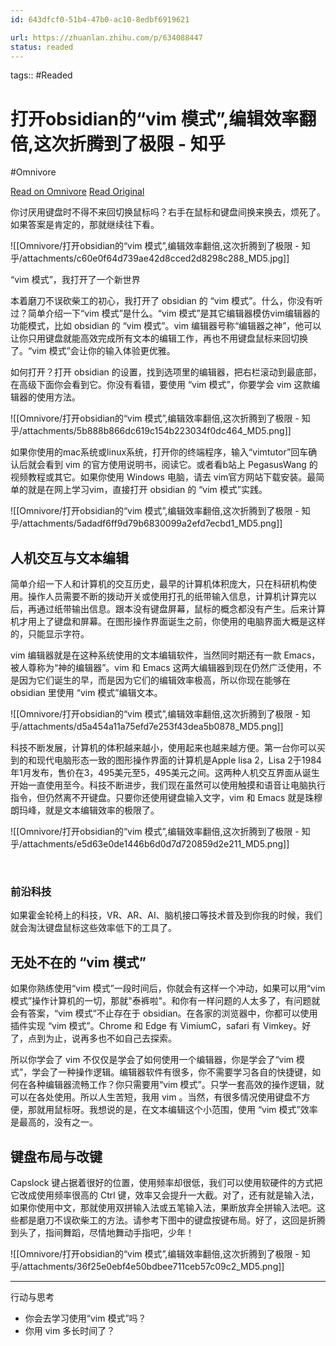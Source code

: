 ```yaml
---
id: 643dfcf0-51b4-47b0-ac10-8edbf6919621

url: https://zhuanlan.zhihu.com/p/634088447
status: readed
---
```



tags::  #Readed 

# 打开obsidian的“vim 模式”,编辑效率翻倍,这次折腾到了极限 - 知乎
#Omnivore

[Read on Omnivore](https://omnivore.app/me/obsidian-vim-18f65ae3280)
[Read Original](https://zhuanlan.zhihu.com/p/634088447)

你讨厌用键盘时不得不来回切换鼠标吗？右手在鼠标和键盘间换来换去，烦死了。如果答案是肯定的，那就继续往下看。

![[Omnivore/打开obsidian的“vim 模式”,编辑效率翻倍,这次折腾到了极限 - 知乎/attachments/c60e0f64d739ae42d8cced2d8298c288_MD5.jpg]]

“vim 模式”，我打开了一个新世界

本着磨刀不误砍柴工的初心，我打开了 obsidian 的 “vim 模式”。什么，你没有听过？简单介绍一下“vim 模式”是什么。“vim 模式”是其它编辑器模仿vim编辑器的功能模式，比如 obsidian 的 “vim 模式”。vim 编辑器号称“编辑器之神”，他可以让你只用键盘就能高效完成所有文本的编辑工作，再也不用键盘鼠标来回切换了。“vim 模式”会让你的输入体验更优雅。

如何打开？打开 obsidian 的设置，找到选项里的编辑器，把右栏滚动到最底部，在高级下面你会看到它。你没有看错，要使用 “vim 模式”，你要学会 vim 这款编辑器的使用方法。

![[Omnivore/打开obsidian的“vim 模式”,编辑效率翻倍,这次折腾到了极限 - 知乎/attachments/5b888b866dc619c154b223034f0dc464_MD5.png]]

如果你使用的mac系统或linux系统，打开你的终端程序，输入“vimtutor”回车确认后就会看到 vim 的官方使用说明书，阅读它。或者看b站上 PegasusWang 的视频教程或其它。如果你使用 Windows 电脑，请去 vim官方网站下载安装。最简单的就是在网上学习vim，直接打开 obsidian 的 “vim 模式”实践。

![[Omnivore/打开obsidian的“vim 模式”,编辑效率翻倍,这次折腾到了极限 - 知乎/attachments/5adadf6ff9d79b6830099a2efd7ecbd1_MD5.png]]

## 人机交互与文本编辑

简单介绍一下人和计算机的交互历史，最早的计算机体积庞大，只在科研机构使用。操作人员需要不断的拨动开关或使用打孔的纸带输入信息，计算机计算完以后，再通过纸带输出信息。跟本没有键盘屏幕，鼠标的概念都没有产生。后来计算机才用上了键盘和屏幕。在图形操作界面诞生之前，你使用的电脑界面大概是这样的，只能显示字符。

vim 编辑器就是在这种系统使用的文本编辑软件，当然同时期还有一款 Emacs，被人尊称为“神的编辑器”。vim 和 Emacs 这两大编辑器到现在仍然广泛使用，不是因为它们诞生的早，而是因为它们的编辑效率极高，所以你现在能够在 obsidian 里使用 “vim 模式”编辑文本。

![[Omnivore/打开obsidian的“vim 模式”,编辑效率翻倍,这次折腾到了极限 - 知乎/attachments/d5a454a11a75efd7e253f43dea5b0878_MD5.png]]

科技不断发展，计算机的体积越来越小，使用起来也越来越方便。第一台你可以买到的和现代电脑形态一致的图形操作界面的计算机是Apple lisa 2，Lisa 2于1984年1月发布，售价在3，495美元至5，495美元之间。这两种人机交互界面从诞生开始一直使用至今。科技不断进步，我们现在虽然可以使用触摸和语音让电脑执行指令，但仍然离不开键盘。只要你还使用键盘输入文字，vim 和 Emacs 就是珠穆朗玛峰，就是文本编辑效率的极限了。

![[Omnivore/打开obsidian的“vim 模式”,编辑效率翻倍,这次折腾到了极限 - 知乎/attachments/e5d63e0de1446b6d0d7d720859d2e211_MD5.png]]

‍‍‍‍‍‍‍‍‍‍‍‍‍‍‍‍‍‍‍‍

### 前沿科技

如果霍金轮椅上的科技，VR、AR、AI、脑机接口等技术普及到你我的时候，我们就会淘汰键盘鼠标这些效率低下的工具了。

## 无处不在的 “vim 模式”

如果你熟练使用“vim 模式”一段时间后，你就会有这样一个冲动，如果可以用“vim 模式”操作计算机的一切，那就"泰裤啦"。和你有一样问题的人太多了，有问题就会有答案，“vim 模式”不止存在于 obsidian。在各家的浏览器中，你都可以使用插件实现 “vim 模式”。Chrome 和 Edge 有 VimiumC，safari 有 Vimkey。好了，点到为止，说再多也不如自己去探索。

所以你学会了 vim 不仅仅是学会了如何使用一个编辑器，你是学会了“vim 模式”，学会了一种操作逻辑。编辑器软件有很多，你不需要学习各自的快捷键，如何在各种编辑器流畅工作？你只需要用“vim 模式”。只学一套高效的操作逻辑，就可以在各处使用。所以人生苦短，我用 vim 。当然，有很多情况使用键盘不方便，那就用鼠标呀。我想说的是，在文本编辑这个小范围，使用 “vim 模式”效率是最高的，没有之一。

## 键盘布局与改键

Capslock 键占据着很好的位置，使用频率却很低，我们可以使用软硬件的方式把它改成使用频率很高的 Ctrl 键，效率又会提升一大截。对了，还有就是输入法，如果你使用中文，那就使用双拼输入法或五笔输入法，果断放弃全拼输入法吧。这些都是磨刀不误砍柴工的方法。请参考下图中的键盘按键布局。好了，这回是折腾到头了，指间舞蹈，尽情地舞动手指吧，少年！

![[Omnivore/打开obsidian的“vim 模式”,编辑效率翻倍,这次折腾到了极限 - 知乎/attachments/36f25e0ebf4e50bdbee711ceb57c09c2_MD5.png]]

---

行动与思考

* 你会去学习使用“vim 模式”吗？
* 你用 vim 多长时间了？

